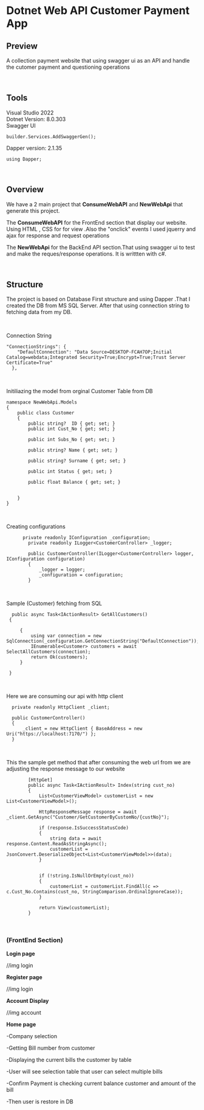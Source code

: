  # Dotnet Web API Customer Payment App

 ## Preview <br/>

A collection payment website that using swagger ui as an API and handle the 
cutomer payment and questioning operations 

<br/>

## Tools

Visual Studio 2022 <br/>
Dotnet  Version: 8.0.303  <br/>
Swagger UI  <br/>
```
builder.Services.AddSwaggerGen();
```
Dapper version: 2.1.35 <br/>
```
using Dapper;

```

<br/>


## Overview
We have a 2 main project that **ConsumeWebAPI** and **NewWebApi** that 
generate this project.

The **ConsumeWebAPI** for the FrontEnd section that display our website. Using 
HTML , CSS for for view .Also the "onclick" events I used jquerry and ajax for 
response and request operations

The **NewWebApi** for the BackEnd API section.That using swagger ui
to test and make the reques/response operations. It is writtten with
c#.

<br/>

## Structure
The project is based on Database First structure and using Dapper .That I created the DB from
MS SQL Server. After that using connection string to fetching data from my DB.

<br/>

Connection String
```
"ConnectionStrings": {
    "DefaultConnection": "Data Source=DESKTOP-FCAH7OP;Initial Catalog=webdata;Integrated Security=True;Encrypt=True;Trust Server Certificate=True"
  },

```
<br/>


Initiliazing the model from orginal Customer Table from DB
```
namespace NewWebApi.Models
{
    public class Customer
    {
        public string?  ID { get; set; }
        public int Cust_No { get; set; }

        public int Subs_No { get; set; }
        
        public string? Name { get; set; }

        public string? Surname { get; set; }

        public int Status { get; set; }

        public float Balance { get; set; }


    }
}
```

<br/>


 Creating configurations
```
      private readonly IConfiguration _configuration;
        private readonly ILogger<CustomerController> _logger;

        public CustomerController(ILogger<CustomerController> logger, IConfiguration configuration)
        {
            _logger = logger;
            _configuration = configuration;
        }

```
<br/>


 Sample (Customer) fetching from SQL

```
  public async Task<IActionResult> GetAllCustomers()
 {

     {
         using var connection = new SqlConnection(_configuration.GetConnectionString("DefaultConnection"));
         IEnumerable<Customer> customers = await SelectAllCustomers(connection);
         return Ok(customers);
     }

 }

```
<br/>


Here we are consuming our api with http client 
```
  private readonly HttpClient _client;

  public CustomerController()
  {
      _client = new HttpClient { BaseAddress = new Uri("https://localhost:7170/") };
  }
```
<br/>

This the sample get method that after consuming the 
web url from we are adjusting the response message to our website
```
        [HttpGet]
        public async Task<IActionResult> Index(string cust_no)
        {
            List<CustomerViewModel> customerList = new List<CustomerViewModel>();

            HttpResponseMessage response = await _client.GetAsync("Customer/GetCustomerByCustomNo/{custNo}");

            if (response.IsSuccessStatusCode)
            {
                string data = await response.Content.ReadAsStringAsync();
                customerList = JsonConvert.DeserializeObject<List<CustomerViewModel>>(data);
            }


            if (!string.IsNullOrEmpty(cust_no))
            {
                customerList = customerList.FindAll(c => c.Cust_No.Contains(cust_no, StringComparison.OrdinalIgnoreCase));
            }

            return View(customerList);
        }
```
<br/>


### (FrontEnd Section) <br/>

**Login page**

//img login 

**Register page**

//img login 

**Account Display**

//img account

**Home page**

-Company selection

-Getting Bill number from customer

-Displaying the current bills the customer by table

-User will see selection table that user can select multiple bills

-Confirm Payment is checking current balance customer and 
amount of the bill 

-Then user is restore in DB





